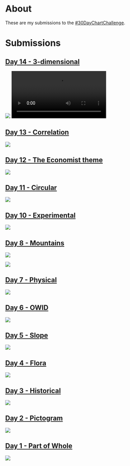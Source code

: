 About
================

These are my submissions to the [#30DayChartChallenge](https://github.com/dominicroye/30DayChartChallenge_Edition2022).

Submissions
================
## [Day 14 - 3-dimensional](R/day_14_3d.R)

![](plots/day_14_3d.png)
![](plots/gif/day_14_3d_1.mp4)


## [Day 13 - Correlation](R/day_13_correlation.R)

![](plots/day_13_correlation.png)

## [Day 12 - The Economist theme](https://github.com/Pecners/tidytuesday/blob/master/2022/2022-04-12/final_plot.R)

![](plots/day_12_economist_theme.png)

## [Day 11 - Circular](R/day_11_circular.R)

![](plots/day_11_circular.png)

## [Day 10 - Experimental](R/day_10_experimental.R)

![](plots/day_10_experimental.png)

## [Day 8 - Mountains](R/day_8_mountains.R)

![](plots/day_8_mountains_big.png)

![](plots/day_8_mountains_small.png)

## [Day 7 - Physical](R/day_7_physical.R)

![](plots/day_7_physical.png)

## [Day 6 - OWID](R/day_6_owid.R)

![](plots/day_6_owid.png)

## [Day 5 - Slope](https://github.com/Pecners/tidytuesday/blob/master/2022/2022-04-05/final_plot.R)

![](plots/day_5_slope.png)

## [Day 4 - Flora](R/day_4_flora.R)

![](plots/day_4_flora.png)

## [Day 3 - Historical](R/day_3_historical.R)

![](plots/day_3_historical.png)

## [Day 2 - Pictogram](R/day_2_pictogram.R)

![](plots/day_2_pictogram.png)

## [Day 1 - Part of Whole](R/day_1_part_of_whole.R)

![](plots/day_1_part_of_whole.png)
